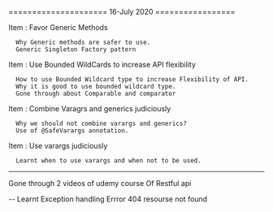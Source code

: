 ===================== 16-July 2020 =================

Item : Favor Generic Methods

      Why Generic methods are safer to use.
      Generic Singleton Factory pattern 

Item : Use Bounded WildCards to  increase API flexibility

      How to use Bounded Wildcard type to increase Flexibility of API.
      Why it is good to use bounded wildcard type.
      Gone through about Comparable and comparator 

Item : Combine Varagrs and generics judiciously

      Why we should not combine varargs and generics?
      Use of @SafeVarargs annotation.

Item : Use varargs judiciously

      Learnt when to use varargs and when not to be used.
      
-------------------------------
Gone through 2 videos of udemy course Of Restful api

-- Learnt Exception handling Errror 404 resourse not found 

